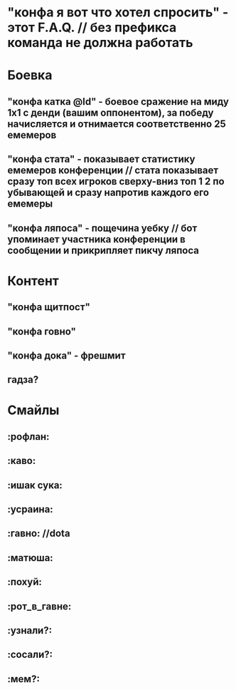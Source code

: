 # "конфа я вот что хотел спросить" - этот F.A.Q. // без префикса команда не должна работать

# Боевка 
## "конфа катка @Id" - боевое сражение на миду 1х1 с денди (вашим оппонентом), за победу начисляется и отнимается соответственно 25 емемеров
## "конфа стата" - показывает статистику емемеров конференции // стата показывает сразу топ всех игроков сверху-вниз топ 1 2 по убывающей и сразу напротив каждого его емемеры
## "конфа ляпоса" - пощечина уебку // бот упоминает участника конференции в сообщении и прикрипляет пикчу ляпоса

# Контент 
## "конфа щитпост"
## "конфа говно"
## "конфа дока" - фрешмит
## гадза?

# Смайлы 
## :рофлан:
## :каво:
## :ишак сука:
## :усраина:
## :гавно: //dota
## :матюша:
## :похуй:
## :рот_в_гавне:
## :узнали?:
## :сосали?:
## :мем?:
